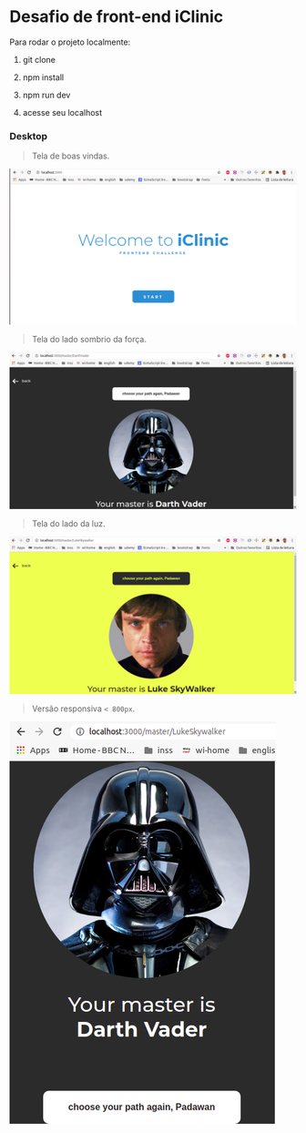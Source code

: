 # Desafio de front-end iClinic

Para rodar o projeto localmente:

1) git clone

2) npm install

3) npm run dev

4) acesse seu localhost


### Desktop

> Tela de boas vindas.

![Welcome](/src/assets/images/home-desktop.png?raw=true "Bem vindo!")

> Tela do lado sombrio da força.

![Dark Side](/src/assets/images/interna-01.png?raw=true "Dark side")

> Tela do lado da luz.

![Light Side](/src/assets/images/interna-02.png?raw=true "Light side")

>  Versão responsiva `< 800px`.

![Dark Side Mobile](/src/assets/images/responsive.png?raw=true "Dark side mobile")
